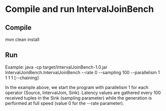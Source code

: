 # Compile and run IntervalJoinBench

## Compile
mvn clean install

## Run
Example: java -cp target/IntervalJoinBench-1.0.jar IntervalJoinBench.IntervalJoinBench --rate 0 --sampling 100 --parallelism 1 1 1 1 [--chaining]

In the example above, we start the program with parallelism 1 for each operator (Source, IntervalJoin, Sink). Latency values are gathered every 100 received tuples in the Sink (sampling parameter) while the generation is performed at full speed (value 0 for the --rate parameter).
